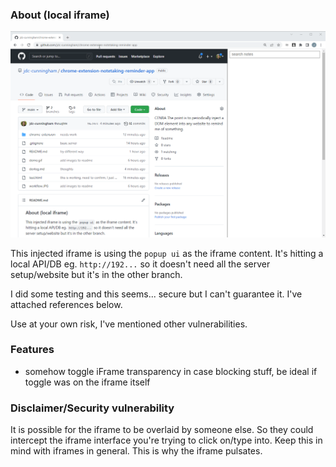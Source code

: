 ### About (local iframe)

<img src="./demo2.gif" width="800"/>

This injected iframe is using the `popup ui` as the iframe content. It's hitting a local API/DB eg. `http://192...` so it doesn't need all the server setup/website but it's in the other branch.

I did some testing and this seems... secure but I can't guarantee it. I've attached references below.

Use at your own risk, I've mentioned other vulnerabilities.

### Features

- somehow toggle iFrame transparency in case blocking stuff, be ideal if toggle was on the iframe itself

### Disclaimer/Security vulnerability

It is possible for the iframe to be overlaid by someone else. So they could intercept the iframe interface you're trying to click on/type into. Keep this in mind with iframes in general. This is why the iframe pulsates.

